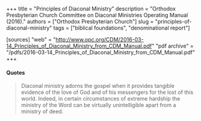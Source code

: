 +++
title = "Principles of Diaconal Ministry"
description = "Orthodox Presbyterian Church Committee on Diaconal Ministries Operating Manual (2016)."
authors = ["Orthodox Presbyterian Church"]
slug = "principles-of-diaconal-ministry"
tags = ["biblical foundations", "denominational report"]

[sources]
"web" = "http://www.opc.org/CDM/2016-03-14_Principles_of_Diaconal_Ministry_from_CDM_Manual.pdf"
"pdf archive" = "/pdfs/2016-03-14_Principles_of_Diaconal_Ministry_from_CDM_Manual.pdf"
+++

#### Quotes

> Diaconal ministry adorns the gospel when it provides tangible evidence of the love of God and of his messengers for the lost of this world. Indeed, in certain circumstances of extreme hardship the ministry of the Word can be virtually unintelligible apart from a ministry of deed.